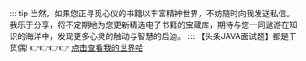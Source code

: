 ::: tip
当然，如果您正寻觅心仪的书籍以丰富精神世界，不妨随时向我发送私信。我乐于分享，将不定期地为您更新精选电子书籍的宝藏库，期待与您一同遨游在知识的海洋中，发现更多心灵的触动与智慧的启迪。
:::
【头条JAVA面试题】都是干货偶! 👉👉👉👉 [点击查看我的世界哈](/backend-book/files/interview/02-头条java面试题.pdf)
